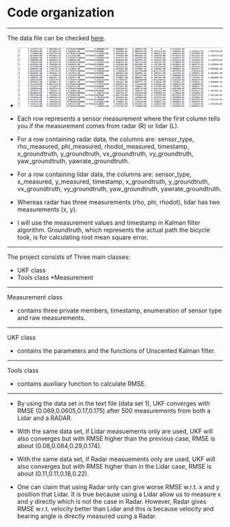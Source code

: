 # Code organization
---

[image1]: ./images/data.png "data"

[image1]: ./data.png "data"

The data file can be checked [here](obj_pose-laser-radar-synthetic-input.txt).

* ![alt text][image1]
* Each row represents a sensor measurement where the first column tells you if the measurement comes from radar (R) or lidar (L).

* For a row containing radar data, the columns are: sensor_type, rho_measured, phi_measured, rhodot_measured, timestamp, x_groundtruth, y_groundtruth, vx_groundtruth, vy_groundtruth, yaw_groundtruth, yawrate_groundtruth.

* For a row containing lidar data, the columns are: sensor_type, x_measured, y_measured, timestamp, x_groundtruth, y_groundtruth, vx_groundtruth, vy_groundtruth, yaw_groundtruth, yawrate_groundtruth.

* Whereas radar has three measurements (rho, phi, rhodot), lidar has two measurements (x, y).

* I will use the measurement values and timestamp in Kalman filter algorithm. Groundtruth, which represents the actual path the bicycle took, is for calculating root mean square error.

---
The project consists of Three main classes:
* UKF class
* Tools class
*Measurement
---
Measurement class
* contains three private members, timestamp, enumeration of sensor type and raw measurements.
---
UKF class
* contains the parameters and the functions of Unscented Kalman filter.
---
Tools class

* contains auxiliary function to calculate RMSE.

___
* By using the data set in the text file (data set 1), UKF converges with RMSE (0.069,0.0605,0.17,0.175) after 500 measurements from both a Lidar and a RADAR.

* With the same data set, if Lidar measuements only are used, UKF will also converges but with RMSE higher than the previous case, RMSE is about (0.08,0.084,0.29,0.174).

* With the same data set, if Radar measuements only are used, UKF will also converges but with RMSE higher than in the Lidar case, RMSE is about (0.11,0.11,0.18,0.22).

* One can claim that using Radar only can give worse RMSE w.r.t. x and y position that Lidar. It is true because using a Lidar allow us to measure x and y directly which is not the case in Radar. However, Radar gives RMSE w.r.t. velocity better than Lidar and this is because velocity and bearing angle is directly measured using a Radar.




